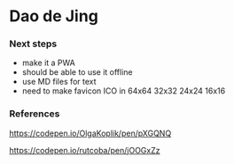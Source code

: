 # Dao de Jing

### Next steps

- make it a PWA
- should be able to use it offline
- use MD files for text
- need to make favicon ICO in 64x64 32x32 24x24 16x16

### References

https://codepen.io/OlgaKoplik/pen/pXGQNQ

https://codepen.io/rutcoba/pen/jOOGxZz
